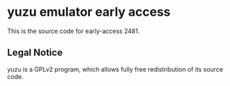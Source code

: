 yuzu emulator early access
=============

This is the source code for early-access 2481.

## Legal Notice

yuzu is a GPLv2 program, which allows fully free redistribution of its source code.
